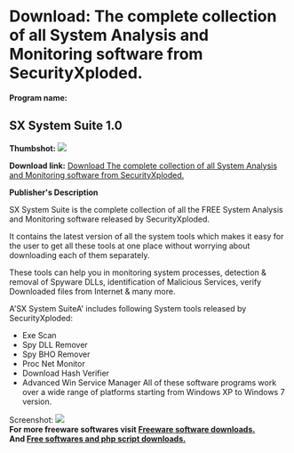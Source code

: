 # Download: The complete collection of all System Analysis and Monitoring software from SecurityXploded.

**Program name:**

## SX System Suite 1.0

  
**Thumbshot:** ![](http://www.freewarefiles.com/screenshot/sxsyssuite_md.jpg)   
  
**Download link:** [Download The complete collection of all System Analysis and Monitoring software from SecurityXploded.](http://freesoftwares.boysofts.com/SX-System-Suite_program_75926.html)  
  


**Publisher's Description**  
  


SX System Suite is the complete collection of all the FREE System Analysis and Monitoring software released by SecurityXploded. 

It contains the latest version of all the system tools which makes it easy for the user to get all these tools at one place without worrying about downloading each of them separately.

These tools can help you in monitoring system processes, detection & removal of Spyware DLLs, identification of Malicious Services, verify Downloaded files from Internet & many more.

A'SX System SuiteA' includes following System tools released by SecurityXploded:

  * Exe Scan 
  * Spy DLL Remover 
  * Spy BHO Remover 
  * Proc Net Monitor 
  * Download Hash Verifier 
  * Advanced Win Service Manager 
All of these software programs work over a wide range of platforms starting from Windows XP to Windows 7 version. 

  
  
Screenshot: ![](http://www.freewarefiles.com/screenshot/sxsyssuite.jpg)   
**For more freeware softwares visit [Freeware software downloads.](http://freesoftwares.boysofts.com/)**   
**And [Free softwares and php script downloads.](http://www.boysofts.com/)**
